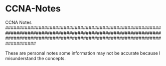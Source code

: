 # CCNA-Notes
CCNA Notes
###################################################################################################################################################################################

These are personal notes some information may not be accurate because I misunderstand the concepts. 

